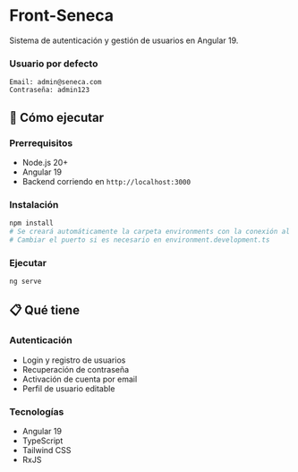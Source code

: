# Front-Seneca

Sistema de autenticación y gestión de usuarios en Angular 19.

### Usuario por defecto
```
Email: admin@seneca.com
Contraseña: admin123
```

## 🚀 Cómo ejecutar

### Prerrequisitos
- Node.js 20+
- Angular 19
- Backend corriendo en `http://localhost:3000`

### Instalación
```bash
npm install
# Se creará automáticamente la carpeta environments con la conexión al backend
# Cambiar el puerto si es necesario en environment.development.ts
```


### Ejecutar
```bash
ng serve
```

## 📋 Qué tiene

### Autenticación
- Login y registro de usuarios
- Recuperación de contraseña
- Activación de cuenta por email
- Perfil de usuario editable



### Tecnologías
- Angular 19
- TypeScript
- Tailwind CSS
- RxJS

